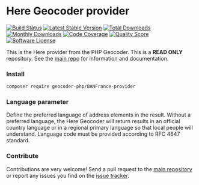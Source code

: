 # Here Geocoder provider
[![Build Status](https://travis-ci.org/geocoder-php/here-provider.svg?branch=master)](http://travis-ci.org/geocoder-php/here-provider)
[![Latest Stable Version](https://poser.pugx.org/geocoder-php/here-provider/v/stable)](https://packagist.org/packages/geocoder-php/here-provider)
[![Total Downloads](https://poser.pugx.org/geocoder-php/here-provider/downloads)](https://packagist.org/packages/geocoder-php/here-provider)
[![Monthly Downloads](https://poser.pugx.org/geocoder-php/here-provider/d/monthly.png)](https://packagist.org/packages/geocoder-php/here-provider)
[![Code Coverage](https://img.shields.io/scrutinizer/coverage/g/geocoder-php/here-provider.svg?style=flat-square)](https://scrutinizer-ci.com/g/geocoder-php/here-provider)
[![Quality Score](https://img.shields.io/scrutinizer/g/geocoder-php/here-provider.svg?style=flat-square)](https://scrutinizer-ci.com/g/geocoder-php/here-provider)
[![Software License](https://img.shields.io/badge/license-MIT-brightgreen.svg?style=flat-square)](LICENSE)

This is the Here provider from the PHP Geocoder. This is a **READ ONLY** repository. See the
[main repo](https://github.com/geocoder-php/Geocoder) for information and documentation. 

### Install

```bash
composer require geocoder-php/BANFrance-provider
```


### Language parameter

Define the preferred language of address elements in the result. Without a preferred language, the Here Geocoder will return results in an official country language or in a regional primary language so that local people will understand. Language code must be provided according to RFC 4647 standard.

### Contribute

Contributions are very welcome! Send a pull request to the [main repository](https://github.com/geocoder-php/Geocoder) or 
report any issues you find on the [issue tracker](https://github.com/geocoder-php/Geocoder/issues).
